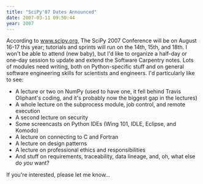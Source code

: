 ```yaml
---
title: "SciPy'07 Dates Announced"
date: 2007-03-11 09:50:44
year: 2007
---
```

According to <a href="http://www.scipy.org/">www.scipy.org</a>, The SciPy 2007 Conference will be on August 16-17 this year; tutorials and sprints will run on the 14th, 15th, and 18th.  I won't be able to attend (new baby), but I'd like to organize a half-day or one-day session to update and extend the Software Carpentry notes.  Lots of modules need writing, both on Python-specific stuff and on general software engineering skills for scientists and engineers.  I'd particularly like to see:
<ul>
  <li>A lecture or two on NumPy (used to have one, it fell behind Travis Oliphant's coding, and it's probably now the biggest gap in the lectures)</li>
  <li>A whole lecture on the subprocess module, job control, and remote execution</li>
  <li>A second lecture on security</li>
  <li>Some screencasts on Python IDEs (Wing 101, IDLE, Eclipse, and Komodo)</li>
  <li>A lecture on connecting to C and Fortran</li>
  <li>A lecture on design patterns</li>
  <li>A lecture on professional ethics and responsibilities</li>
  <li>And stuff on requirements, traceability, data lineage, and, oh, what else do <em>you</em> want?</li>
</ul>
If you're interested, please let me know…
